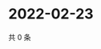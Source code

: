 # 2022-02-23

共 0 条

<!-- BEGIN WEIBO -->
<!-- 最后更新时间 Wed Feb 23 2022 00:20:42 GMT+0800 (China Standard Time) -->

<!-- END WEIBO -->

